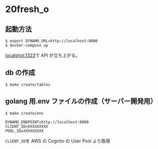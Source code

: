 # 20fresh_o

## 起動方法

```shell
$ export DYNAMO_URL=http://localhost:8000
$ docker-compose up
```

[localshot:1323](localshot:1323)で API が立ち上がる。

## db の作成

```shell
$ make create/tables
```

## golang 用.env ファイルの作成（サーバー開発用）

```shell
$ make create/env
```

```
DYNAMO_ENDPOINT=http://localhost:8000
CLIENT_ID=XXXXXXXXX
POOL_ID=XXXXXXXXX
```

`CLIENT_ID`を AWS の Cognito の User Pool より取得
